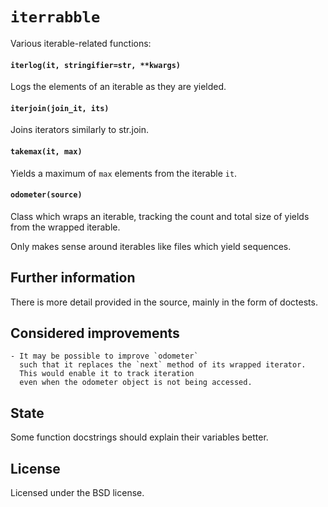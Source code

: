 `iterrabble`
============

Various iterable-related functions:

#### `iterlog(it, stringifier=str, **kwargs)`

Logs the elements of an iterable as they are yielded.

#### `iterjoin(join_it, its)`

Joins iterators similarly to str.join.

#### `takemax(it, max)`

Yields a maximum of `max` elements from the iterable `it`.

#### `odometer(source)`

Class which wraps an iterable, tracking the count and total size of yields
from the wrapped iterable.

Only makes sense around iterables like files which yield sequences.

## Further information

There is more detail provided in the source,
mainly in the form of doctests.

## Considered improvements

    - It may be possible to improve `odometer`
      such that it replaces the `next` method of its wrapped iterator.
      This would enable it to track iteration
      even when the odometer object is not being accessed.

## State

Some function docstrings should explain their variables better.

## License

Licensed under the BSD license.
